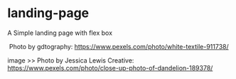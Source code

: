 # landing-page

A Simple landing page with flex box

<image> Photo by gdtography: https://www.pexels.com/photo/white-textile-911738/

image >> Photo by Jessica Lewis Creative: https://www.pexels.com/photo/close-up-photo-of-dandelion-189378/
